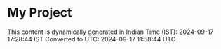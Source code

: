 # My Project

This content is dynamically generated in Indian Time (IST): 2024-09-17 17:28:44 IST
Converted to UTC: 2024-09-17 11:58:44 UTC
